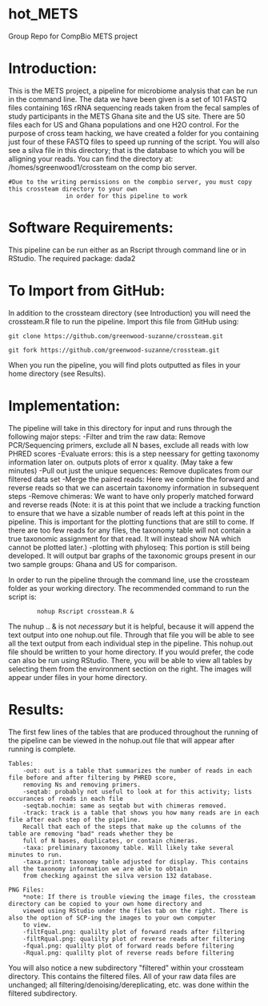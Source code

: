 # hot_METS
Group Repo for CompBio METS project

# Introduction:
  This is the METS project, a pipeline for microbiome analysis that can be run in the command line. The data we have been given is a set 
  of 101 FASTQ files containing 16S rRNA sequencing reads taken from the fecal samples of study participants in the METS Ghana site and 
  the US site. There are 50 files each for US and Ghana populations and one H2O control. For the purpose of cross team hacking, we have 
  created a folder for you containing just four of these FASTQ files to speed up running of the script. You will also see a silva file in 
  this directory; that is the database to which you will be alligning your reads. You can find the directory at: 
/homes/sgreenwood1/crossteam on the comp bio server. 

	#Due to the writing permissions on the compbio server, you must copy this crossteam directory to your own 
					in order for this pipeline to work
          
# Software Requirements:
This pipeline can be run either as an Rscript through command line or in RStudio. The required package: dada2

# To Import from GitHub:
In addition to the crossteam directory (see Introduction) you will need the crossteam.R file to run the pipeline. 
Import this file from GitHub using:

	git clone https://github.com/greenwood-suzanne/crossteam.git

	git fork https://github.com/greenwood-suzanne/crossteam.git

When you run the pipeline, you will find plots outputted as files in your home directory (see Results).
  
# Implementation:
   The pipeline will take in this directory for input and runs through the following major steps:
      -Filter and trim the raw data: Remove PCR/Sequencing primers, exclude all N bases, exclude all reads with low PHRED scores
			-Evaluate errors: this is a step neessary for getting taxonomy information later on. outputs plots of
			error x quality. (May take a few minutes)
      -Pull out just the unique sequences: Remove duplicates from our filtered data set
      -Merge the paired reads: Here we combine the forward and reverse reads so that we can ascertain taxonomy information 
      in subsequent steps
      -Remove chimeras: We want to have only properly matched forward and reverse reads 
          (Note: it is at this point that we include a tracking function to ensure that we have a sizable number of reads left at this
          point in the pipeline. This is important for the plotting functions that are still to come. If there are too few reads for any 
          files, the taxonomy table will not contain a true taxonomic assignment for that read. It will instead show NA which cannot be 
          plotted later.)
      -plotting with phyloseq: This portion is still being developed. It will output bar graphs of the taxonomic groups present in our
      two sample groups: Ghana and US for comparison.

In order to run the pipeline through the command line, use the crossteam folder as your working directory. The recommended 
command to run the script is: 
			
			nohup Rscript crossteam.R &
			
The nuhup .. & is not *necessary* but it is helpful, because it will append the text output into one nohup.out file. Through that file
you will be able to see all the text output from each individual step in the pipeline. This nohup.out file should be written to your home 
directory. If you would prefer, the code can also be run using RStudio. There, you will be able to view all tables by selecting them from
the environment section on the right. The images will appear under files in your home directory. 
																																																																
# Results:																						
The first few lines of the tables that are produced throughout the running of the pipeline can be viewed in the nohup.out file that
will appear after running is complete.

	Tables:
		-out: out is a table that summarizes the number of reads in each file before and after filtering by PHRED score, 
		removing Ns and removing primers.
		-seqtab: probably not useful to look at for this activity; lists occurances of reads in each file
		-seqtab.nochim: same as seqtab but with chimeras removed. 
		-track: track is a table that shows you how many reads are in each file after each step of the pipeline. 
		Recall that each of the steps that make up the columns of the table are removing "bad" reads whether they be
		full of N bases, duplicates, or contain chimeras.
		-taxa: preliminary taxonomy table. Will likely take several minutes to run.
		-taxa.print: taxonomy table adjusted for display. This contains all the taxonomy information we are able to obtain
		from checking against the silva version 132 database.
			
	PNG Files:
		*note: If there is trouble viewing the image files, the crossteam directory can be copied to your own home directory and 
		viewed using RStudio under the files tab on the right. There is also the option of SCP-ing the images to your own computer
		to view.
		-filtFqual.png: qualilty plot of forward reads after filtering
		-filtRqual.png: qualilty plot of reverse reads after filtering
		-fqual.png: qualilty plot of forward reads before filtering
		-Rqual.png: qualilty plot of reverse reads before filtering
			
You will also notice a new subdirectory "filtered" within your crossteam directory. This contains the filtered files. 
All of your raw data files are unchanged; all filtering/denoising/dereplicating, etc. was done within the filtered subdirectory.
